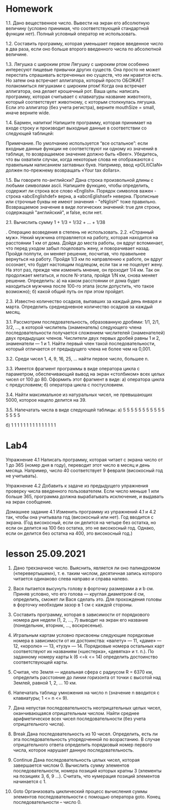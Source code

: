 # Homework
1.1. Дано вещественное число. Вывести на экран его абсолютную величину (условно принимая,
что соответствующей стандартной функции нет). Полный условный оператор не использовать.

1.2. Составить программу, которая уменьшает первое введенное число в два раза, если оно
больше второго введенного числа по абсолютной величине.

1.3. Лягушка с широким ртом
Лягушку с широким ртом особенно интересуют пищевые привычки других существ.
Она просто не может перестать спрашивать встреченных ею существ, что им нравится есть. Но
затем она встречает аллигатора, который просто ОБОЖАЕТ полакомиться лягушками с широким
ртом!
Когда она встречает аллигатора, она делает крошечный рот.
Ваша цель: написать программу, которая считывает с клавиатуры название животного, который
соответствует животному, с которым столкнулась лягушка.
Если это аллигатор (без учета регистра), верните mouthSize = small, иначе верните wide.

1.4. Бармен, напитки!
Напишите программу, которая принимает на входе строку и производит выходные данные в
соответствии со следующей таблицей:

Примечание. По умолчанию используется “все остальное”: если входные данные функции не
соответствуют ни одному из значений в таблице, то возвращаемое значение должно быть
«Beer».
Убедитесь, что вы охватили случаи, когда некоторые слова не отображаются с правильным
написанием заглавных букв. Например, ввод «pOLitiCIaN» должен по-прежнему возвращать
«Your tax dollars».

1.5. Вы говорите по-английски?
Дана строка произвольной длины с любыми символами ascii. Напишите функцию, чтобы
определить, содержит ли строка все слово «English».
Порядок символов важен - строка «abcEnglishdef» верна, а «abcnEglishsef» неверна.
Прописные или строчные буквы не имеют значения - "eNglisH" тоже правильно.
Возвращаемое значение в виде логических значений: true для строки, содержащей
"английский", и false, если нет.

2.1. Вычислить сумму 1 + 1/3 + 1/32 + ... + 1/38

. Операцию возведения в степень не использовать.
2.2. «Странный муж». Некий мужчина отправляется на работу, которая находится на расстоянии 1
км от дома. Дойдя до места работы, он вдруг вспоминает, что перед уходом забыл поцеловать
жену, и поворачивает назад. Пройдя полпути, он меняет решение, посчитав, что правильнее
вернуться на работу. Пройдя 1/3 км по направлению к работе, он вдруг осознает, что будет
настоящим подлецом, если так и не поцелует жену. На этот раз, прежде чем изменить мнение, он
проходит 1/4 км. Так он продолжает метаться, и после N-этапа, пройдя 1/N км, снова меняет
решение. Определить:
а) на каком расстоянии от дома будет находиться мужчина после 100-го этапа (если допустить, что
такое возможно);
б) какой общий путь он при этом пройдет.

2.3. Известно количество осадков, выпавших за каждый день января и марта. Определить
среднедневное количество осадков за каждый месяц.

3.1. Рассмотрим последовательность, образованную дробями: 1/1, 2/1, 3/2, ..., в которой
числитель (знаменатель) следующего члена последовательности получается сложением
числителей (знаменателей) двух предыдущих членов. Числители двух первых дробей равны 1 и 2,
знаменатели — 1 и 1. Найти первый член такой последовательности, который отличается от
предыдущего члена не более чем на 0,001.

3.2. Среди чисел 1, 4, 9, 16, 25, ... найти первое число, большее n.

3.3. Имеется фрагмент программы в виде оператора цикла с параметром, обеспечивающий вывод
на экран «столбиком» всех целых чисел от 100 до 80. Оформить этот фрагмент в виде:
а) оператора цикла с предусловием;
б) оператора цикла с постусловием.

3.4. Найти максимальное из натуральных чисел, не превышающих 5000, которое нацело делится
на 39.

3.5. Напечатать числа в виде следующей таблицы:
а) 5
5 5
5 5 5
5 5 5 5
5 5 5 5 5

б) 1 1 1 1 1
1 1 1 1
1 1 1
1 1
1
# Lab4
Упражнение 4.1 Написать программу, которая читает с экрана число от 1
до 365 (номер дня в году), переводит этот число в месяц и день месяца.
Например, число 40 соответствует 9 февраля (високосный год не учитывать).

Упражнение 4.2 Добавить к задаче из предыдущего упражнения
проверку числа введенного пользователем. Если число меньше 1 или больше
365, программа должна вырабатывать исключение, и выдавать на экран
сообщение.

Домашнее задание 4.1 Изменить программу из упражнений 4.1 и 4.2 так,
чтобы она учитывала год (високосный или нет). Год вводится с экрана. (Год
високосный, если он делится на четыре без остатка, но если он делится на 100
без остатка, это не високосный год. Однако, если он делится без остатка на 400,
это високосный год.)

# lesson 25.09.2021
1. Дано трехзначное число. Выяснить, является ли оно палиндромом («перевертышем»), т. е.
таким числом, десятичная запись которого читается одинаково слева направо и справа налево.
2. Вася пытается высунуть голову в форточку размерами a и b см. Приняв условно, что его голова
— круглая диаметром d см, определить, сможет ли Вася сделать это. Для прохождения головы в
форточку необходим зазор в 1 см с каждой стороны.

3. Составить программу, которая в зависимости от порядкового номера дня недели (1, 2, ..., 7)
выводит на экран его название (понедельник, вторник, ..., воскресенье).
4. Игральным картам условно присвоены следующие порядковые номера в зависимости от их
достоинства: «валету» — 11, «даме» — 12, «королю» — 13, «тузу» — 14. Порядковые номера
остальных карт соответствуют их названиям («шестерка», «девятка» и т. п.). По заданному номеру
карты k (6 <=k <= 14) определить достоинство соответствующей карты.

5. Считая, что Земля — идеальная сфера с радиусом R = 6370 км, определить расстояние до линии
горизонта от точки с высотой над Землей, равной 1, 2, ... 10 км.
6. Напечатать таблицу умножения на число n (значение n вводится с клавиатуры; 1 <= n <= 9).

7. Дана непустая последовательность неотрицательных целых чисел, оканчивающаяся
отрицательным числом. Найти среднее арифметическое всех чисел последовательности (без
учета отрицательного числа).

8. Break
Дана последовательность из 10 чисел. Определить, есть ли эта последовательность
упорядоченной по возрастанию. В случае отрицательного ответа определить порядковый номер
первого числа, которое нарушает данную последовательность.

10. Continue
Дана последовательность целых чисел, которая завершается числом 0. Вычислить сумму
элементов последовательности, номера позиций которых кратны 3 (элементы на позициях 3, 6, 9
...). Считать, что нумерация позиций элементов начинается с 1.
   
11. Goto
Организовать циклический процесс вычисления суммы элементов последовательности с
помощью оператора goto. Конец последовательности – число 0.
